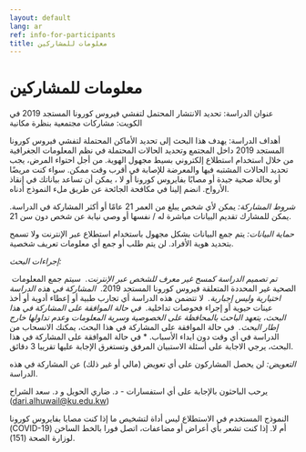 ```yaml
---
layout: default
lang: ar
ref: info-for-participants
title: معلومات للمشاركين
---
```

# معلومات للمشاركين

عنوان الدراسة:  تحديد الانتشار المحتمل لتفشي فيروس كورونا المستجد 2019 في الكويت: مشاركات مجتمعية بنظرة مكانية

أهداف الدراسة:  يهدف هذا البحث إلى تحديد الأماكن المحتملة لتفشي فيروس كورونا المستجد 2019 داخل المجتمع وتحديد الحالات المحتملة في نظم المعلومات الجغرافية من خلال استخدام استطلاع إلكتروني بسيط مجهول الهوية. من أجل احتواء المرض، يجب تحديد الحالات المشتبه فيها والمعرضة للإصابة في أقرب وقت ممكن. سواء كنت مريضًا أو بحالة صحية جيدة أو مصابًا بفايروس كورونا أو لا ، يمكن أن تساعد بياناتك في إنقاذ الأرواح. انضم إلينا في مكافحة الجائحة عن طريق ملء النموذج أدناه.


*شروط المشاركة:* يمكن لأي شخص يبلغ من العمر 21 عامًا أو أكثر المشاركة في الدراسة. يمكن للمشارك تقديم البيانات مباشرة له / نفسها أو وصي نيابة عن شخص دون سن 21.

*حماية البيانات:*  يتم جمع البيانات بشكل مجهول باستخدام استطلاع عبر الإنترنت ولا تسمح بتحديد هوية الأفراد. لن يتم طلب أو جمع أي معلومات تعريف شخصية.


*إجراءات البحث:*

‫*‬ تم تصميم الدراسة كمسح غير معرف للشخص عبر الإنترنت.
‫*‬ سيتم جمع المعلومات الصحية غير المحددة المتعلقة فيروس كورونا المستجد 2019.
‫*‬ المشاركة في هذه الدراسة اختيارية وليس إجبارية.
‫*‬ لا تتضمن هذه الدراسة أي تجارب طبية أو إعطاء أدوية أو أخذ عينات حيوية أو إجراء فحوصات تداخلية.
‫*‬ في حالة الموافقة على المشاركة في هذا البحث، يتعهد الباحث بالمحافظة على الخصوصية وسرية المعلومات وعدم تداولها خارج إطار البحث.
‫*‬ في حالة الموافقة على المشاركة في هذا البحث، يمكنك الانسحاب من الدراسة في أي وقت دون ابداء الأسباب.
‫*‬ في حالة الموافقة على المشاركة في هذا البحث، يرجي الاجابة على أسئلة الاستبيان المرفق وتستغرق الإجابة عليها تقريبا 3 دقائق.

*التعويض:* لن يحصل المشاركون على أي تعويض (مالي أو غير ذلك) عن المشاركة في هذه الدراسة.

يرحب الباحثون بالإجابة على أي استفسارات - د. ضاري الحويل و د. سعد الشراح 
(dari.alhuwail@ku.edu.kw)

النموذج المستخدم في الاستطلاع ليس أداة لتشخيص ما إذا كنت مصابا بفايروس كورونا (COVID-19) أم  لا. إذا كنت تشعر بأي أعراض أو مضاعفات، اتصل فورا بالخط الساخن لوزارة الصحة (151). 
